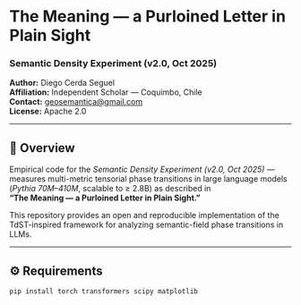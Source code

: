 # The Meaning — a Purloined Letter in Plain Sight
### Semantic Density Experiment (v2.0, Oct 2025)
**Author:** Diego Cerda Seguel  
**Affiliation:** Independent Scholar — Coquimbo, Chile  
**Contact:** [geosemantica@gmail.com](mailto:geosemantica@gmail.com)  
**License:** Apache 2.0  

---

## 🧩 Overview
Empirical code for the *Semantic Density Experiment (v2.0, Oct 2025)* — measures multi-metric tensorial phase transitions in large language models (*Pythia 70M–410M*, scalable to ≥ 2.8B) as described in  
**“The Meaning — a Purloined Letter in Plain Sight.”**

This repository provides an open and reproducible implementation of the TdST-inspired framework for analyzing semantic-field phase transitions in LLMs.

---

## ⚙️ Requirements
```bash
pip install torch transformers scipy matplotlib
